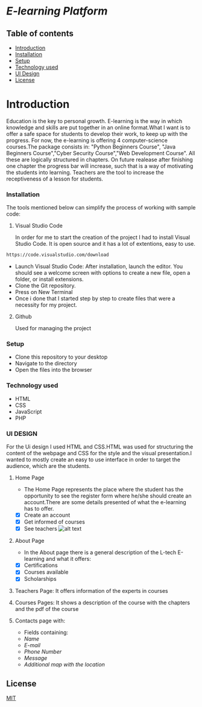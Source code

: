 # _E-learning Platform_

## Table of contents
- [Introduction](#introduction)
- [Installation](#installation)
- [Setup](#setup)
- [Technology used](#technology-used)
- [UI Design](#ui-design)
- [License](#license)

# Introduction 
Education is the key to personal growth. E-learning is the way in which knowledge and skills are put together in an online format.What I want is to offer a safe space for students to develop their work, to keep up with the progress. For now, the e-learning is offering 4 computer-science courses.The package consists in: "Python Beginners Course", "Java Beginners Course","Cyber Security Course","Web Development Course". All these are logically structured in chapters. On future realease after finishing one chapter the progress bar will increase, such that is a way of motivating the students into learning. Teachers are the tool to increase the receptiveness of a lesson for students.

### Installation 
The tools mentioned below can simplify the process of working with sample code:

1) Visual Studio Code

     In order for me to start the creation of the project I had to install Visual Studio Code. It is open source and it has a lot of extentions, easy to use.
```bash
https://code.visualstudio.com/download
```
      
* Launch Visual Studio Code: After installation, launch the editor. You should see a welcome screen with options to create a new file, open a folder, or install extensions.
* Clone the Git repository.
* Press on New Terminal
* 
  Once i done that I started step by step to create files that were a necessity for my project.

2) Github

   Used for managing the project

### Setup
* Clone this repository to your desktop
* Navigate to the directory 
* Open the files into the browser

### Technology used
* HTML
* CSS
* JavaScript
* PHP


### UI DESIGN
For the Ui design I used HTML and CSS.HTML was used for structuring the content of the webpage and CSS for the style and the visual presentation.I wanted to mostly create an easy to use interface in order to target the audience, which are the students.


1.   Home Page
     - The Home Page represents the place where the student has the opportunity to see the register form where he/she should create an account.There are some details presented of what the e-learning has to offer.
     - [x] Create an account
     - [x] Get informed of courses
     - [x] See teachers
    ![alt text](https://github.com/[laura00200]/[Laurawebtech]/blob/[master]/Home.png?raw=true)
2.   About Page
     - In the About page there is a general description of the L-tech E-learning and what it offers:
     - [x] Certifications
     - [x] Courses available
     - [x] Scholarships
   
 3.   Teachers Page: It offers information of the experts in courses
      
      
 4.   Courses Pages: It shows a description of the course with the chapters and the pdf of the course
  
 5.   Contacts page with:
      - Fields containing:
      * _Name_
      * _E-mail_
      * _Phone Number_
      * _Message_
      * _Additional map with the location_
    
     
   
 
    

## License


[MIT](https://choosealicense.com/licenses/mit/)

